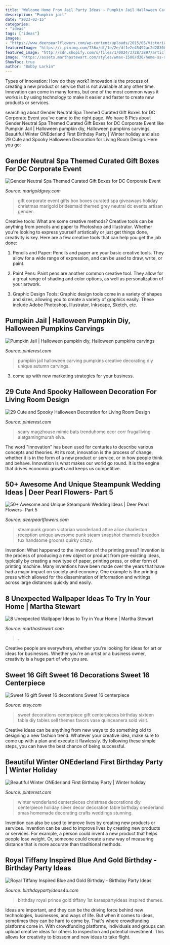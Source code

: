 ```yaml
---
title: "Welcome Home From Jail Party Ideas ~ Pumpkin Jail Halloween Carving Pumpkins Creative Decorating Diy Unique Autumn Carvings"
description: "Pumpkin jail"
date: "2023-02-15"
categories:
- "ideas"
tags: ["ideas"]
images:
- "https://www.deerpearlflowers.com/wp-content/uploads/2015/05/Victorian-Steampunk-Wedding-Ideas-Groom-look.jpg"
featuredImage: "https://i.pinimg.com/736x/df/1e/2e/df1e2e45492ac2d2830816bbf3bdf7e5--autumn-fall.jpg"
featured_image: "http://cdn.shopify.com/s/files/1/0024/3728/3897/articles/spa-curated-gift-box-dc-corporate-event-utah-first-marigold-grey-e1504982023124_1024x1024.jpg?v=1563410428"
image: "https://assets.marthastewart.com/styles/wmax-1500/d36/home-ss-spring2012-wallpaperrolls.GP/home-ss-spring2012-wallpaperrolls.GP_.jpg?itok=9dDpofmL"
ShowToc: true
author: "Bobby Larkin"
---
```



Types of Innovation: How do they work?
Innovation is the process of creating a new product or service that is not available at any other time. Innovation can come in many forms, but one of the most common ways it works is by using technology to make it easier and faster to create new products or services.

	

		
searching about Gender Neutral Spa Themed Curated Gift Boxes for DC Corporate Event you've came to the right page. We have 8 Pics about Gender Neutral Spa Themed Curated Gift Boxes for DC Corporate Event like Pumpkin Jail | Halloween pumpkin diy, Halloween pumpkins carvings, Beautiful Winter ONEderland First Birthday Party | Winter holiday and also 29 Cute and Spooky Halloween Decoration for Living Room Design. Here you go:
		
    
## Gender Neutral Spa Themed Curated Gift Boxes For DC Corporate Event

<img loading=lazy src="http://cdn.shopify.com/s/files/1/0024/3728/3897/articles/spa-curated-gift-box-dc-corporate-event-utah-first-marigold-grey-e1504982023124_1024x1024.jpg?v=1563410428" onerror="this.onerror=null;this.src='https://tse3.mm.bing.net/th?id=OIP.GHeZsZUt2JkqKP8JliC8egHaLF&amp;pid=15.1';" alt="Gender Neutral Spa Themed Curated Gift Boxes for DC Corporate Event">

_Source: marigoldgrey.com_

>gift corporate event gifts box boxes curated spa giveaways holiday christmas marigold bridesmaid themed grey neutral dc events artisan gender. 

	

Creative tools: What are some creative methods?
Creative tools can be anything from pencils and paper to Photoshop and Illustrator. Whether you're looking to express yourself artistically or just get things done, creativity is key. Here are a few creative tools that can help you get the job done:
1. Pencils and Paper: Pencils and paper are your basic creative tools. They allow for a wide range of expression, and can be used to draw, write, or paint.

2. Paint Pens: Paint pens are another common creative tool. They allow for a great range of shading and color options, as well as personalization of your artwork.

3. Graphic Design Tools: Graphic design tools come in a variety of shapes and sizes, allowing you to create a variety of graphics easily. These include Adobe Photoshop, Illustrator, Inkscape, Sketch, etc.

    
## Pumpkin Jail | Halloween Pumpkin Diy, Halloween Pumpkins Carvings

<img loading=lazy src="https://i.pinimg.com/736x/df/1e/2e/df1e2e45492ac2d2830816bbf3bdf7e5--autumn-fall.jpg" onerror="this.onerror=null;this.src='https://tse2.mm.bing.net/th?id=OIP.4nhOUtzkm05yVGVLY0XIbgHaJ4&amp;pid=15.1';" alt="Pumpkin Jail | Halloween pumpkin diy, Halloween pumpkins carvings">

_Source: pinterest.com_

>pumpkin jail halloween carving pumpkins creative decorating diy unique autumn carvings. 

	

3. come up with new marketing strategies for your business.

    
## 29 Cute And Spooky Halloween Decoration For Living Room Design

<img loading=lazy src="https://i.pinimg.com/736x/64/46/db/6446db3cedb1f8a7bb6097542aa99f1a.jpg" onerror="this.onerror=null;this.src='https://tse3.mm.bing.net/th?id=OIP.3Hm9fp3M_RUmB8FzfrdgwwHaJ3&amp;pid=15.1';" alt="29 Cute and Spooky Halloween Decoration for Living Room Design">

_Source: pinterest.com_

>scary magzhouse mimic bats trenduhome ecor corr frugalliving alatgamingmurah elva. 

	

The word "innovation" has been used for centuries to describe various concepts and theories. At its root, innovation is the process of change, whether it is in the form of a new product or service, or in how people think and behave. Innovation is what makes our world go round. It is the engine that drives economic growth and keeps us competitive.

    
## 50+ Awesome And Unique Steampunk Wedding Ideas | Deer Pearl Flowers- Part 5

<img loading=lazy src="https://www.deerpearlflowers.com/wp-content/uploads/2015/05/Victorian-Steampunk-Wedding-Ideas-Groom-look.jpg" onerror="this.onerror=null;this.src='https://tse1.mm.bing.net/th?id=OIP.FQQK_bynqb0fDfJQFJjaywHaKH&amp;pid=15.1';" alt="50+ Awesome and Unique Steampunk Wedding Ideas | Deer Pearl Flowers- Part 5">

_Source: deerpearlflowers.com_

>steampunk groom victorian wonderland attire alice charleston reception unique awesome punk steam snapshot channels braedon tux handsome grooms quirky crazy. 

	

Invention: What happened to the invention of the printing press?
Invention is the process of producing a new object or product from pre-existing ideas, typically by creating a new type of paper, printing press, or other form of printing machine. Many inventions have been made over the years that have had a major impact on society and economy. One example is the printing press which allowed for the dissemination of information and writings across large distances quickly and easily.

    
## 8 Unexpected Wallpaper Ideas To Try In Your Home | Martha Stewart

<img loading=lazy src="https://assets.marthastewart.com/styles/wmax-1500/d36/home-ss-spring2012-wallpaperrolls.GP/home-ss-spring2012-wallpaperrolls.GP_.jpg?itok=9dDpofmL" onerror="this.onerror=null;this.src='https://tse4.mm.bing.net/th?id=OIP.shK4aROS0MdMtamRgBfN0wHaKh&amp;pid=15.1';" alt="8 Unexpected Wallpaper Ideas to Try in Your Home | Martha Stewart">

_Source: marthastewart.com_

>. 

	

Creative people are everywhere, whether you're looking for ideas for art or ideas for businesses. Whether you're an artist or a business owner, creativity is a huge part of who you are.

    
## Sweet 16 Gift Sweet 16 Decorations Sweet 16 Centerpiece

<img loading=lazy src="https://img1.etsystatic.com/141/0/13605703/il_570xN.1164197601_ecoo.jpg" onerror="this.onerror=null;this.src='https://tse3.mm.bing.net/th?id=OIP.UjJxsz0-EsL5lrJR9gn5VAHaJ4&amp;pid=15.1';" alt="Sweet 16 gift Sweet 16 decorations Sweet 16 centerpiece">

_Source: etsy.com_

>sweet decorations centerpiece gift centerpieces birthday sixteen table diy tables sell themes favors vase quinceanera sold visit. 

	

Creative ideas can be anything from new ways to do something old to designing a new fashion trend. Whatever your creative idea, make sure to come up with a plan and execute it flawlessly. By following these simple steps, you can have the best chance of being successful.

    
## Beautiful Winter ONEderland First Birthday Party | Winter Holiday

<img loading=lazy src="https://i.pinimg.com/736x/e3/aa/29/e3aa29fb6791d5e4752a7fc0b5563136--winter-wonderland-centerpieces-winter-centerpieces.jpg" onerror="this.onerror=null;this.src='https://tse4.mm.bing.net/th?id=OIP.RnJ-VqrmNNnBGFJhvuuujgHaMR&amp;pid=15.1';" alt="Beautiful Winter ONEderland First Birthday Party | Winter holiday">

_Source: pinterest.com_

>winter wonderland centerpieces christmas decorations diy centerpiece holiday silver decor decoration table birthday onederland xmas homemade decorating crafts weddings stunning. 

	

Invention can also be used to improve lives by creating new products or services.
Invention can be used to improve lives by creating new products or services. For example, a person could invent a new product that helps people lose weight. Or, someone could create a new way of measuring distance that is more accurate than traditional methods.

    
## Royal Tiffany Inspired Blue And Gold Birthday - Birthday Party Ideas

<img loading=lazy src="http://www.birthdaypartyideas4u.com/wp-content/uploads/2017/07/Royal-Tiffany-Inspired-Blue-And-Gold-Birthday-Welcome-Sign-600x943.jpg" onerror="this.onerror=null;this.src='https://tse2.mm.bing.net/th?id=OIP.vzjSwdy01n01ukGTHdjiNAHaLo&amp;pid=15.1';" alt="Royal Tiffany Inspired Blue and Gold Birthday - Birthday Party Ideas">

_Source: birthdaypartyideas4u.com_

>birthday royal prince gold tiffany 1st karaspartyideas inspired themes. 

	

Ideas are important, and they can be the driving force behind new technologies, businesses, and ways of life. But when it comes to ideas, sometimes they can be hard to come by. That's where crowdfunding platforms come in. With crowdfunding platforms, individuals and groups can upload creative ideas for others to inspection and potential investment. This allows for creativity to blossom and new ideas to take flight.

